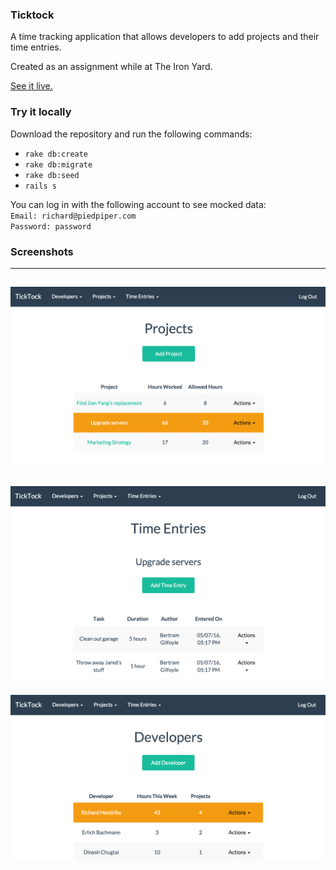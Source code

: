 ### Ticktock

A time tracking application that allows developers to add projects and their time entries.

Created as an assignment while at The Iron Yard.    

[See it live.](https://warm-chamber-58839.herokuapp.com/)

### Try it locally

Download the repository and run the following commands:
* `rake db:create`
* `rake db:migrate`
* `rake db:seed`
* `rails s`

You can log in with the following account to see mocked data:    
`Email: richard@piedpiper.com`    
`Password: password`    

### Screenshots    

---   
![screenshot](/public/assets/images/projects.png?raw=true "Projects")    
---   
![screenshot](/public/assets/images/time_entries.png?raw=true "Time Entries")    
---   
![screenshot](/public/assets/images/developers.png?raw=true "Developers")

